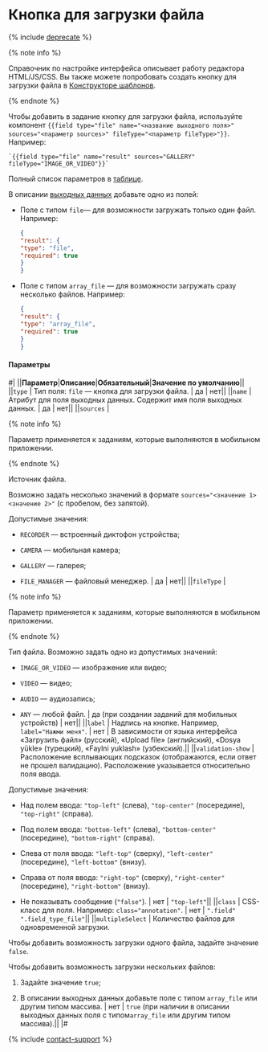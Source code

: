 # Кнопка для загрузки файла

{% include [deprecate](../../../_includes/deprecate.md) %}

{% note info %}

Справочник по настройке интерфейса описывает работу редактора HTML/JS/CSS. Вы также можете попробовать создать кнопку для загрузки файла в [Конструкторе шаблонов](../../../template-builder/reference/field.media-file.md).

{% endnote %}

Чтобы добавить в задание кнопку для загрузки файла, используйте компонент `{{field type="file" name="<название выходного поля>" sources="<параметр sources>" fileType="<параметр fileType>"}}`. Например:

```plaintext
`{{field type="file" name="result" sources="GALLERY" fileType="IMAGE_OR_VIDEO"}}`
```

Полный список параметров в [таблице](#parametry).

В описании [выходных данных](../../../glossary.md#input-output-data) добавьте одно из полей:

- Поле с типом `file`— для возможности загружать только один файл. Например:

    ```json
    {
    "result": {
    "type": "file",
    "required": true
    }
    }
    ```

- Поле с типом `array_file` — для возможности загружать сразу несколько файлов. Например:

    ```json
    {
    "result": {
    "type": "array_file",
    "required": true
    }
    }
    ```

#### Параметры

#|
||**Параметр**|**Описание**|**Обязательный**|**Значение по умолчанию**||
||`type` | Тип поля: `file` — кнопка для загрузки файла. | да | нет||
||`name` | Атрибут для поля выходных данных. Содержит имя поля выходных данных. | да | нет||
||`sources` |

{% note info %}

Параметр применяется к заданиям, которые выполняются в мобильном приложении.

{% endnote %}

Источник файла.

Возможно задать несколько значений в формате `sources="<значение 1> <значение 2>"` (с пробелом, без запятой).

Допустимые значения:

- `RECORDER` — встроенный диктофон устройства;

- `CAMERA` — мобильная камера;

- `GALLERY` — галерея;

- `FILE_MANAGER` — файловый менеджер. | да | нет||
||`fileType` |

{% note info %}

Параметр применяется к заданиям, которые выполняются в мобильном приложении.

{% endnote %}

Тип файла. Возможно задать одно из допустимых значений:

- `IMAGE_OR_VIDEO` — изображение или видео;

- `VIDEO` — видео;

- `AUDIO` — аудиозапись;

- `ANY` — любой файл. | да (при создании заданий для мобильных устройств) | нет||
||`label` | Надпись на кнопке. Например, `label="Нажми меня"`. | нет | В зависимости от языка интерфейса «Загрузить файл» (русский), «Upload file» (английский), «Dosya yükle» (турецкий), «Faylni yuklash» (узбекский).||
||`validation-show` | Расположение всплывающих подсказок (отображаются, если ответ не прошел валидацию). Расположение указывается относительно поля ввода.

Допустимые значения:

- Над полем ввода: `"top-left"` (слева), `"top-center"` (посередине), `"top-right"` (справа).

- Под полем ввода: `"bottom-left"` (слева), `"bottom-center"` (посередине), `"bottom-right"` (справа).

- Слева от поля ввода: `"left-top"` (сверху), `"left-center"` (посередине), `"left-bottom"` (внизу).

- Справа от поля ввода: `"right-top"` (сверху), `"right-center"` (посередине), `"right-bottom"` (внизу).

- Не показывать сообщение (`"false"`). | нет | `"top-left"`||
||`class` | CSS-класс для поля. Например: `class="annotation"`. | нет | `".field" ".field_type_file"`||
||`multipleSelect` | Количество файлов для одновременной загрузки.

Чтобы добавить возможность загрузки одного файла, задайте значение `false`.

Чтобы добавить возможность загрузки нескольких файлов:

1. Задайте значение `true`;

1. В описании выходных данных добавьте поле с типом `array_file` или другим типом массива. | нет | `true` (при наличии в описании выходных данных поля с типом`array_file` или другим типом массива).||
|#

{% include [contact-support](../../_includes/contact-support.md) %}
